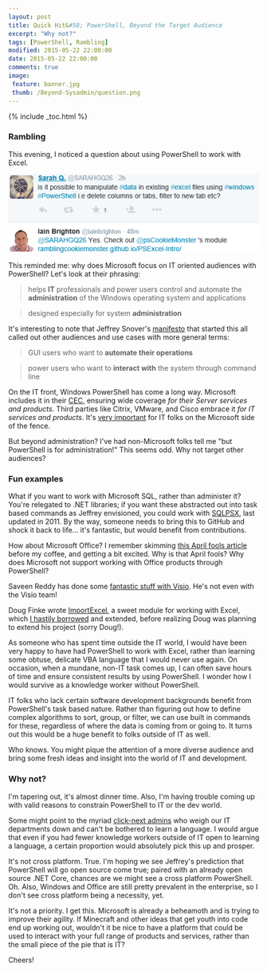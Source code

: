 ```yaml
---
layout: post
title: Quick Hit&#58; PowerShell, Beyond the Target Audience
excerpt: "Why not?"
tags: [PowerShell, Rambling]
modified: 2015-05-22 22:00:00
date: 2015-05-22 22:00:00
comments: true
image:
 feature: banner.jpg
 thumb: /Beyond-Sysadmin/question.png
---
```

{% include _toc.html %}

### Rambling

This evening, I noticed a question about using PowerShell to work with Excel.

![Tweet](/images/Beyond-Sysadmin/tweet.png)

This reminded me: why does Microsoft focus on IT oriented audiences with PowerShell? Let's look at their phrasing:

> helps **IT** professionals and power users control and automate the **administration** of the Windows operating system and applications

> designed especially for system **administration**

It's interesting to note that Jeffrey Snover's [manifesto](http://www.jsnover.com/Docs/MonadManifesto.pdf) that started this all called out other audiences and use cases with more general terms:

> GUI users who want to **automate their operations**

> power users who want to **interact with** the system through command line

On the IT front, Windows PowerShell has come a long way. Microsoft includes it in their [CEC](http://www.microsoft.com/CEC/en/us/cec-overview.aspx), ensuring wide coverage *for their Server services and products*. Third parties like Citrix, VMware, and Cisco embrace it *for IT services and products*. It's [very important](https://www.penflip.com/powershellorg/why-powershell) for IT folks on the Microsoft side of the fence.

But beyond administration? I've had non-Microsoft folks tell me "but PowerShell is for administration!" This seems odd. Why not target other audiences?

### Fun examples

What if you want to work with Microsoft SQL, rather than administer it? You're relegated to .NET libraries; if you want these abstracted out into task based commands as Jeffrey envisioned, you could work with [SQLPSX](http://sqlpsx.codeplex.com/), last updated in 2011. By the way, someone needs to bring this to GitHub and shock it back to life... it's fantastic, but would benefit from contributions.

How about Microsoft Office? I remember skimming [this April fools article](https://4sysops.com/archives/breaking-news-office-to-support-powershell/) before my coffee, and getting a bit excited. Why is that April fools? Why does Microsoft not support working with Office products through PowerShell?

Saveen Reddy has done some [fantastic stuff with Visio](http://viziblr.com/news/2014/5/7/my-visio-presentation-from-the-powershell-summit-2014.html). He's not even with the Visio team!

Doug Finke wrote [ImportExcel](https://github.com/dfinke/ImportExcel), a sweet module for working with Excel, which [I hastily borrowed](http://ramblingcookiemonster.github.io/PSExcel-Intro/) and extended, before realizing Doug was planning to extend his project (sorry Doug!).

As someone who has spent time outside the IT world, I would have been very happy to have had PowerShell to work with Excel, rather than learning some obtuse, delicate VBA language that I would never use again. On occasion, when a mundane, non-IT task comes up, I can often save hours of time and ensure consistent results by using PowerShell. I wonder how I would survive as a knowledge worker without PowerShell.

IT folks who lack certain software development backgrounds benefit from PowerShell's task based nature. Rather than figuring out how to define complex algorithms to sort, group, or filter, we can use built in commands for these, regardless of where the data is coming from or going to. It turns out this would be a huge benefit to folks outside of IT as well.

Who knows. You might pique the attention of a more diverse audience and bring some fresh ideas and insight into the world of IT and development.

### Why not?

I'm tapering out, it's almost dinner time. Also, I'm having trouble coming up with valid reasons to constrain PowerShell to IT or the dev world.

Some might point to the myriad [click-next admins](http://ramblingcookiemonster.github.io/Dealing-With-The-Click-Next-Admin/) who weigh our IT departments down and can't be bothered to learn a language. I would argue that even if you had fewer knowledge workers outside of IT open to learning a language, a certain proportion would absolutely pick this up and prosper.

It's not cross platform. True. I'm hoping we see Jeffrey's prediction that PowerShell will go open source come true; paired with an already open source .NET Core, chances are we might see a cross platform PowerShell. Oh. Also, Windows and Office are still pretty prevalent in the enterprise, so I don't see cross platform being a necessity, yet.

It's not a priority. I get this. Microsoft is already a beheamoth and is trying to improve their agility. If Minecraft and other ideas that get youth into code end up working out, wouldn't it be nice to have a platform that could be used to interact with your full range of products and services, rather than the small piece of the pie that is IT?

Cheers!